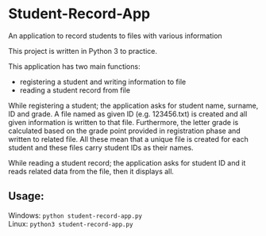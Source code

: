 # Student-Record-App
An application to record students to files with various information

This project is written in Python 3 to practice.

This application has two main functions:
- registering a student and writing information to file
- reading a student record from file

While registering a student; the application asks for student name, surname, ID and grade. A file named as given ID (e.g. 123456.txt) is created and all given information is written to that file. Furthermore, the letter grade is calculated based on the grade point provided in registration phase and written to related file. All these mean that a unique file is created for each student and these files carry student IDs as their names.

While reading a student record; the application asks for student ID and it reads related data from the file, then it displays all. 

## Usage:

Windows: `python student-record-app.py`<br>
Linux: `python3 student-record-app.py`
